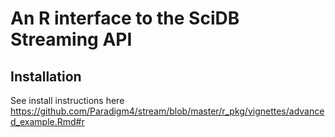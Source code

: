 # An R interface to the SciDB Streaming API

## Installation

See install instructions here https://github.com/Paradigm4/stream/blob/master/r_pkg/vignettes/advanced_example.Rmd#r

